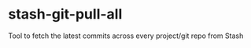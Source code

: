 stash-git-pull-all
==================

Tool to fetch the latest commits across every project/git repo from Stash


